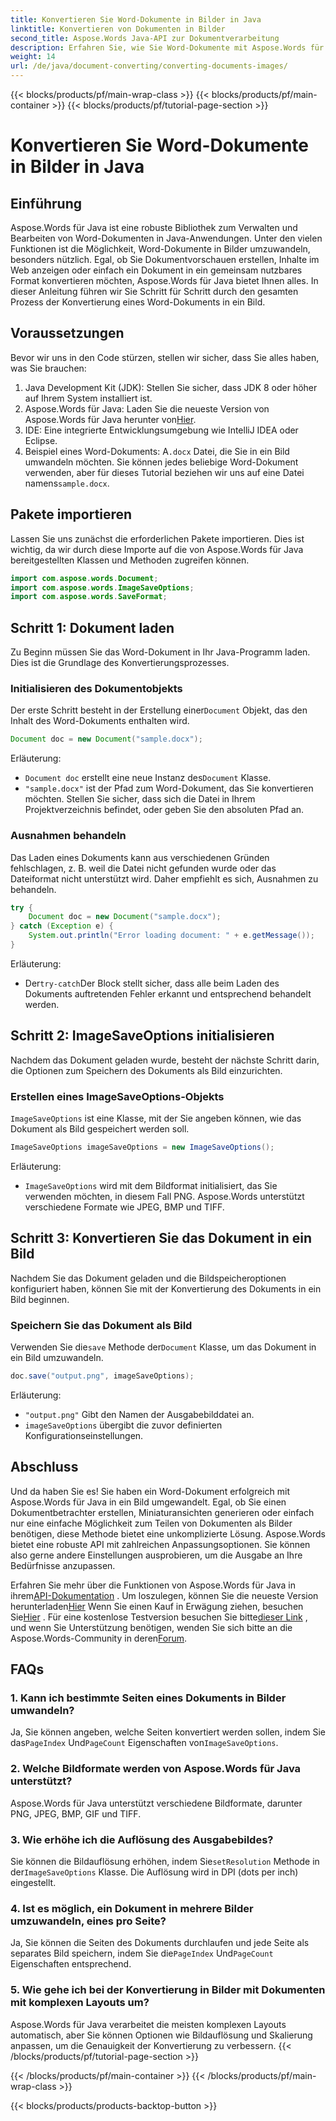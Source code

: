 ```yaml
---
title: Konvertieren Sie Word-Dokumente in Bilder in Java
linktitle: Konvertieren von Dokumenten in Bilder
second_title: Aspose.Words Java-API zur Dokumentverarbeitung
description: Erfahren Sie, wie Sie Word-Dokumente mit Aspose.Words für Java in Bilder konvertieren. Schritt-für-Schritt-Anleitung mit Codebeispielen und FAQs.
weight: 14
url: /de/java/document-converting/converting-documents-images/
---
```


{{< blocks/products/pf/main-wrap-class >}}
{{< blocks/products/pf/main-container >}}
{{< blocks/products/pf/tutorial-page-section >}}

# Konvertieren Sie Word-Dokumente in Bilder in Java


## Einführung

Aspose.Words für Java ist eine robuste Bibliothek zum Verwalten und Bearbeiten von Word-Dokumenten in Java-Anwendungen. Unter den vielen Funktionen ist die Möglichkeit, Word-Dokumente in Bilder umzuwandeln, besonders nützlich. Egal, ob Sie Dokumentvorschauen erstellen, Inhalte im Web anzeigen oder einfach ein Dokument in ein gemeinsam nutzbares Format konvertieren möchten, Aspose.Words für Java bietet Ihnen alles. In dieser Anleitung führen wir Sie Schritt für Schritt durch den gesamten Prozess der Konvertierung eines Word-Dokuments in ein Bild.

## Voraussetzungen

Bevor wir uns in den Code stürzen, stellen wir sicher, dass Sie alles haben, was Sie brauchen:

1. Java Development Kit (JDK): Stellen Sie sicher, dass JDK 8 oder höher auf Ihrem System installiert ist.
2.  Aspose.Words für Java: Laden Sie die neueste Version von Aspose.Words für Java herunter von[Hier](https://releases.aspose.com/words/java/).
3. IDE: Eine integrierte Entwicklungsumgebung wie IntelliJ IDEA oder Eclipse.
4. Beispiel eines Word-Dokuments: A`.docx` Datei, die Sie in ein Bild umwandeln möchten. Sie können jedes beliebige Word-Dokument verwenden, aber für dieses Tutorial beziehen wir uns auf eine Datei namens`sample.docx`.

## Pakete importieren

Lassen Sie uns zunächst die erforderlichen Pakete importieren. Dies ist wichtig, da wir durch diese Importe auf die von Aspose.Words für Java bereitgestellten Klassen und Methoden zugreifen können.

```java
import com.aspose.words.Document;
import com.aspose.words.ImageSaveOptions;
import com.aspose.words.SaveFormat;
```

## Schritt 1: Dokument laden

Zu Beginn müssen Sie das Word-Dokument in Ihr Java-Programm laden. Dies ist die Grundlage des Konvertierungsprozesses.

### Initialisieren des Dokumentobjekts

 Der erste Schritt besteht in der Erstellung einer`Document` Objekt, das den Inhalt des Word-Dokuments enthalten wird.

```java
Document doc = new Document("sample.docx");
```

Erläuterung:
- `Document doc` erstellt eine neue Instanz des`Document` Klasse.
- `"sample.docx"` ist der Pfad zum Word-Dokument, das Sie konvertieren möchten. Stellen Sie sicher, dass sich die Datei in Ihrem Projektverzeichnis befindet, oder geben Sie den absoluten Pfad an.

### Ausnahmen behandeln

Das Laden eines Dokuments kann aus verschiedenen Gründen fehlschlagen, z. B. weil die Datei nicht gefunden wurde oder das Dateiformat nicht unterstützt wird. Daher empfiehlt es sich, Ausnahmen zu behandeln.

```java
try {
    Document doc = new Document("sample.docx");
} catch (Exception e) {
    System.out.println("Error loading document: " + e.getMessage());
}
```

Erläuterung:
-  Der`try-catch`Der Block stellt sicher, dass alle beim Laden des Dokuments auftretenden Fehler erkannt und entsprechend behandelt werden.

## Schritt 2: ImageSaveOptions initialisieren

Nachdem das Dokument geladen wurde, besteht der nächste Schritt darin, die Optionen zum Speichern des Dokuments als Bild einzurichten.

### Erstellen eines ImageSaveOptions-Objekts

`ImageSaveOptions` ist eine Klasse, mit der Sie angeben können, wie das Dokument als Bild gespeichert werden soll.

```java
ImageSaveOptions imageSaveOptions = new ImageSaveOptions();
```

Erläuterung:
- `ImageSaveOptions` wird mit dem Bildformat initialisiert, das Sie verwenden möchten, in diesem Fall PNG. Aspose.Words unterstützt verschiedene Formate wie JPEG, BMP und TIFF.

## Schritt 3: Konvertieren Sie das Dokument in ein Bild

Nachdem Sie das Dokument geladen und die Bildspeicheroptionen konfiguriert haben, können Sie mit der Konvertierung des Dokuments in ein Bild beginnen.

### Speichern Sie das Dokument als Bild

 Verwenden Sie die`save` Methode der`Document` Klasse, um das Dokument in ein Bild umzuwandeln.

```java
doc.save("output.png", imageSaveOptions);
```

Erläuterung:
- `"output.png"` Gibt den Namen der Ausgabebilddatei an.
- `imageSaveOptions` übergibt die zuvor definierten Konfigurationseinstellungen.

## Abschluss

Und da haben Sie es! Sie haben ein Word-Dokument erfolgreich mit Aspose.Words für Java in ein Bild umgewandelt. Egal, ob Sie einen Dokumentbetrachter erstellen, Miniaturansichten generieren oder einfach nur eine einfache Möglichkeit zum Teilen von Dokumenten als Bilder benötigen, diese Methode bietet eine unkomplizierte Lösung. Aspose.Words bietet eine robuste API mit zahlreichen Anpassungsoptionen. Sie können also gerne andere Einstellungen ausprobieren, um die Ausgabe an Ihre Bedürfnisse anzupassen.

 Erfahren Sie mehr über die Funktionen von Aspose.Words für Java in ihrem[API-Dokumentation](https://reference.aspose.com/words/java/) . Um loszulegen, können Sie die neueste Version herunterladen[Hier](https://releases.aspose.com/words/java/) Wenn Sie einen Kauf in Erwägung ziehen, besuchen Sie[Hier](https://purchase.aspose.com/buy) . Für eine kostenlose Testversion besuchen Sie bitte[dieser Link](https://releases.aspose.com/) , und wenn Sie Unterstützung benötigen, wenden Sie sich bitte an die Aspose.Words-Community in deren[Forum](https://forum.aspose.com/c/words/8).
## FAQs

### 1. Kann ich bestimmte Seiten eines Dokuments in Bilder umwandeln?

 Ja, Sie können angeben, welche Seiten konvertiert werden sollen, indem Sie das`PageIndex` Und`PageCount` Eigenschaften von`ImageSaveOptions`.

### 2. Welche Bildformate werden von Aspose.Words für Java unterstützt?

Aspose.Words für Java unterstützt verschiedene Bildformate, darunter PNG, JPEG, BMP, GIF und TIFF.

### 3. Wie erhöhe ich die Auflösung des Ausgabebildes?

 Sie können die Bildauflösung erhöhen, indem Sie`setResolution` Methode in der`ImageSaveOptions` Klasse. Die Auflösung wird in DPI (dots per inch) eingestellt.

### 4. Ist es möglich, ein Dokument in mehrere Bilder umzuwandeln, eines pro Seite?

 Ja, Sie können die Seiten des Dokuments durchlaufen und jede Seite als separates Bild speichern, indem Sie die`PageIndex` Und`PageCount` Eigenschaften entsprechend.

### 5. Wie gehe ich bei der Konvertierung in Bilder mit Dokumenten mit komplexen Layouts um?

Aspose.Words für Java verarbeitet die meisten komplexen Layouts automatisch, aber Sie können Optionen wie Bildauflösung und Skalierung anpassen, um die Genauigkeit der Konvertierung zu verbessern.
{{< /blocks/products/pf/tutorial-page-section >}}

{{< /blocks/products/pf/main-container >}}
{{< /blocks/products/pf/main-wrap-class >}}

{{< blocks/products/products-backtop-button >}}
